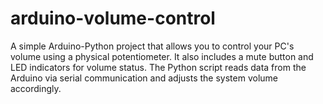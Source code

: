 # arduino-volume-control
A simple Arduino-Python project that allows you to control your PC's volume using a physical potentiometer. It also includes a mute button and LED indicators for volume status. The Python script reads data from the Arduino via serial communication and adjusts the system volume accordingly.
